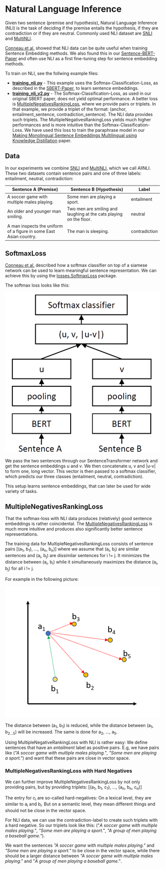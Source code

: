 # Natural Language Inference

Given two sentence (premise and hypothesis), Natural Language Inference (NLI) is the task of deciding if the premise entails the hypothesis, if they are contradiction or if they are neutral. Commonly used NLI dataset are [SNLI](https://arxiv.org/abs/1508.05326) and [MultiNLI](https://arxiv.org/abs/1704.05426). 

[Conneau et al.](https://arxiv.org/abs/1705.02364) showed that NLI data can be quite useful when training Sentence Embedding methods. We also found this in our [Sentence-BERT-Paper](https://arxiv.org/abs/1908.10084) and often use NLI as a first fine-tuning step for sentence embedding methods.

To train on NLI, see the follwing example files:
- **[training_nli.py](training_nli.py)** - This example uses the Softmax-Classification-Loss, as described in the [SBERT-Paper](https://arxiv.org/abs/1908.10084), to learn sentence embeddings.
- **[training_nli_v2.py](training_nli_v2.py)** - The Softmax-Classification-Loss, as used in our original SBERT paper, does not yield optimal performance. A better loss is [MultipleNegativesRankingLoss](https://www.sbert.net/docs/package_reference/losses.html#multiplenegativesrankingloss), where we provide pairs or triplets. In that example, we provide a triplet of the format: (anchor, entailment_sentence, contradiction_sentence). The NLI data provides such triplets. The MultipleNegativesRankingLoss yields much higher performances and is more intuitive than the Softmax-Classification-Loss. We have used this loss to train the paraphrase model in our [Making Monolingual Sentence Embeddings Multilingual using Knowledge Distillation](https://arxiv.org/abs/2004.09813) paper.

## Data
In our experiments we combine [SNLI](https://arxiv.org/abs/1508.05326) and [MultiNLI](https://arxiv.org/abs/1704.05426), which we call AllNLI. These two datasets contain sentence pairs and one of three labels: entailment, neutral, contradiction:

| Sentence A (Premise) | Sentence B (Hypothesis) | Label |
| --- | --- | --- |
| A soccer game with multiple males playing. | Some men are playing a sport. | entailment |
| An older and younger man smiling. | Two men are smiling and laughing at the cats playing on the floor. | neutral |
| A man inspects the uniform of a figure in some East Asian country. | The man is sleeping. | contradiction |





## SoftmaxLoss
[Conneau et al.](https://arxiv.org/abs/1705.02364) described how a softmax classifier on top of a siamese network can be used to learn meaningful sentence representation. We can achieve this by using the  [losses.SoftmaxLoss](../../../docs/package_reference/losses.html#softmaxloss) package.


The softmax loss looks like this:

![SBERT SoftmaxLoss](https://raw.githubusercontent.com/UKPLab/sentence-transformers/master/docs/img/SBERT_SoftmaxLoss.png "SBERT SoftmaxLoss")

We pass the two sentences through our SentenceTransformer network and get the sentence embeddings *u* and *v*. We then concatenate u, v and |u-v| to form one, long vector. This vector is then passed to a softmax classifier, which predicts our three classes (entailment, neutral, contradiction).

This setup learns sentence embeddings, that can later be used for wide variety of tasks. 

## MultipleNegativesRankingLoss

That the softmax-loss with NLI data produces (relatively) good sentence embeddings is rather coincidental. The [MultipleNegativesRankingLoss](https://www.sbert.net/docs/package_reference/losses.html#multiplenegativesrankingloss) is much more intuitive and produces also significantly better sentence representations.

The training data for MultipleNegativesRankingLoss consists of sentence pairs [(a<sub>1</sub>, b<sub>1</sub>), ..., (a<sub>n</sub>, b<sub>n</sub>)] 
where we assume that (a<sub>i</sub>, b<sub>i</sub>) are similar sentences and (a<sub>i</sub>, b<sub>j</sub>) are dissimilar sentences for i != j. It minimizes the distance between (a<sub>i</sub>, b<sub>i</sub>) while it simultaneously maximizes the distance  (a<sub>i</sub>, b<sub>j</sub>) for all i != j.


For example in the following picture:

![](https://raw.githubusercontent.com/UKPLab/sentence-transformers/master/docs/img/MultipleNegativeRankingLoss.png)

The distance between (a<sub>1</sub>, b<sub>1</sub>) is reduced, while the distance between (a<sub>1</sub>, b<sub>2...5</sub>) will be increased. The same is done for a<sub>2</sub>, ..., a<sub>5</sub>.


Using MultipleNegativeRankingLoss with NLI is rather easy: We define sentences that have an *entailment* label as positive pairs. E.g, we have pairs like (*"A soccer game with multiple males playing."*, *"Some men are playing a sport."*) and want that these pairs are close in vector space.

### MultipleNegativesRankingLoss with Hard Negatives

We can further improve MultipleNegativesRankingLoss by not only providing pairs, but by providing triplets: [(a<sub>1</sub>, b<sub>1</sub>, c<sub>1</sub>), ..., (a<sub>n</sub>, b<sub>n</sub>, c<sub>n</sub>)] 

The entry for c<sub>i</sub> are so-called hard-negatives: On a lexical level, they are similar to a<sub>i</sub> and b<sub>i</sub>. But on a semantic level, they mean different things and should not be close in the vector space.

For NLI data, we can use the contradiction-label to create such triplets with a hard negative. So our triplets look like this:
("*A soccer game with multiple males playing."*, *"Some men are playing a sport."*, *"A group of men playing a baseball game."*).

We want the sentences *"A soccer game with multiple males playing."* and *"Some men are playing a sport."* to be close in the vector space, while there should be a larger distance between *"A soccer game with multiple males playing."* and "*A group of men playing a baseball game."*.
